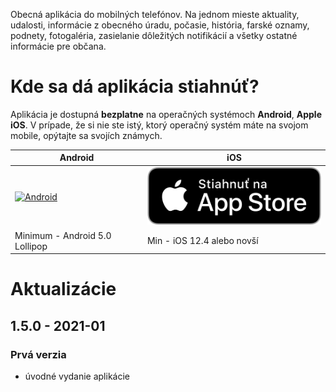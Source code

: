 Obecná aplikácia do mobilných telefónov. Na jednom mieste aktuality, udalosti, informácie z obecného úradu, počasie, história, farské oznamy, podnety, fotogaléria, zasielanie dôležitých notifikácií a všetky ostatné informácie pre občana.

# Kde sa dá aplikácia stiahnúť?
Aplikácia je dostupná **bezplatne** na operačných systémoch **Android**, **Apple iOS**. V prípade, že si nie ste istý, ktorý operačný systém máte na svojom mobile, opýtajte sa svojích známych.

| Android | iOS |
|-----|--------|
|<a href="https://play.google.com/store/apps/details?id=com.alphabetpartner.legnava"><img src="https://play.google.com/intl/en_us/badges/static/images/badges/sk_badge_web_generic.png" alt="Android" width="350"/></a>|<a href="https://apps.apple.com/sk/app/legnava/id1547320103"><img src="https://raw.githubusercontent.com/Martinedo/ObApp_promoting/master/resources/download_on_app_store_sk.png" alt="iOS" width="300"/></a>|
| Minimum - Android 5.0 Lollipop| Min - iOS 12.4 alebo novší |

# Aktualizácie

## 1.5.0 - 2021-01

### Prvá verzia
- úvodné vydanie aplikácie